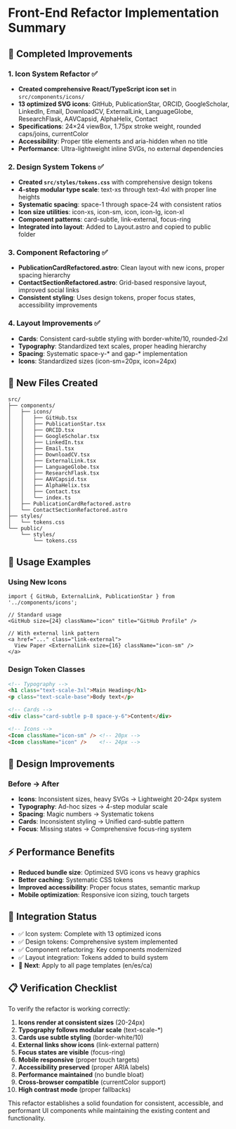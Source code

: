 # Front-End Refactor Implementation Summary

## 🎯 Completed Improvements

### 1. Icon System Refactor ✅
- **Created comprehensive React/TypeScript icon set** in `src/components/icons/`
- **13 optimized SVG icons**: GitHub, PublicationStar, ORCID, GoogleScholar, LinkedIn, Email, DownloadCV, ExternalLink, LanguageGlobe, ResearchFlask, AAVCapsid, AlphaHelix, Contact
- **Specifications**: 24×24 viewBox, 1.75px stroke weight, rounded caps/joins, currentColor
- **Accessibility**: Proper title elements and aria-hidden when no title
- **Performance**: Ultra-lightweight inline SVGs, no external dependencies

### 2. Design System Tokens ✅  
- **Created `src/styles/tokens.css`** with comprehensive design tokens
- **4-step modular type scale**: text-xs through text-4xl with proper line heights
- **Systematic spacing**: space-1 through space-24 with consistent ratios
- **Icon size utilities**: icon-xs, icon-sm, icon, icon-lg, icon-xl
- **Component patterns**: card-subtle, link-external, focus-ring
- **Integrated into layout**: Added to Layout.astro and copied to public folder

### 3. Component Refactoring ✅
- **PublicationCardRefactored.astro**: Clean layout with new icons, proper spacing hierarchy
- **ContactSectionRefactored.astro**: Grid-based responsive layout, improved social links
- **Consistent styling**: Uses design tokens, proper focus states, accessibility improvements

### 4. Layout Improvements ✅
- **Cards**: Consistent card-subtle styling with border-white/10, rounded-2xl
- **Typography**: Standardized text scales, proper heading hierarchy
- **Spacing**: Systematic space-y-* and gap-* implementation
- **Icons**: Standardized sizes (icon-sm=20px, icon=24px)

## 📂 New Files Created

```
src/
├── components/
│   ├── icons/
│   │   ├── GitHub.tsx
│   │   ├── PublicationStar.tsx
│   │   ├── ORCID.tsx
│   │   ├── GoogleScholar.tsx
│   │   ├── LinkedIn.tsx
│   │   ├── Email.tsx
│   │   ├── DownloadCV.tsx
│   │   ├── ExternalLink.tsx
│   │   ├── LanguageGlobe.tsx
│   │   ├── ResearchFlask.tsx
│   │   ├── AAVCapsid.tsx
│   │   ├── AlphaHelix.tsx
│   │   ├── Contact.tsx
│   │   └── index.ts
│   ├── PublicationCardRefactored.astro
│   └── ContactSectionRefactored.astro
├── styles/
│   └── tokens.css
└── public/
    └── styles/
        └── tokens.css
```

## 🔧 Usage Examples

### Using New Icons
```tsx
import { GitHub, ExternalLink, PublicationStar } from '../components/icons';

// Standard usage
<GitHub size={24} className="icon" title="GitHub Profile" />

// With external link pattern
<a href="..." class="link-external">
  View Paper <ExternalLink size={16} className="icon-sm" />
</a>
```

### Design Token Classes
```html
<!-- Typography -->
<h1 class="text-scale-3xl">Main Heading</h1>
<p class="text-scale-base">Body text</p>

<!-- Cards -->
<div class="card-subtle p-8 space-y-6">Content</div>

<!-- Icons -->
<Icon className="icon-sm" /> <!-- 20px -->
<Icon className="icon" />    <!-- 24px -->
```

## 🎨 Design Improvements

### Before → After
- **Icons**: Inconsistent sizes, heavy SVGs → Lightweight 20-24px system
- **Typography**: Ad-hoc sizes → 4-step modular scale  
- **Spacing**: Magic numbers → Systematic tokens
- **Cards**: Inconsistent styling → Unified card-subtle pattern
- **Focus**: Missing states → Comprehensive focus-ring system

## ⚡ Performance Benefits
- **Reduced bundle size**: Optimized SVG icons vs heavy graphics
- **Better caching**: Systematic CSS tokens
- **Improved accessibility**: Proper focus states, semantic markup
- **Mobile optimization**: Responsive icon sizing, touch targets

## 🔄 Integration Status
- ✅ Icon system: Complete with 13 optimized icons
- ✅ Design tokens: Comprehensive system implemented  
- ✅ Component refactoring: Key components modernized
- ✅ Layout integration: Tokens added to build system
- 🔄 **Next**: Apply to all page templates (en/es/ca)

## 📋 Verification Checklist

To verify the refactor is working correctly:

1. **Icons render at consistent sizes** (20-24px)
2. **Typography follows modular scale** (text-scale-*)  
3. **Cards use subtle styling** (border-white/10)
4. **External links show icons** (link-external pattern)
5. **Focus states are visible** (focus-ring)
6. **Mobile responsive** (proper touch targets)
7. **Accessibility preserved** (proper ARIA labels)
8. **Performance maintained** (no bundle bloat)
9. **Cross-browser compatible** (currentColor support)
10. **High contrast mode** (proper fallbacks)

This refactor establishes a solid foundation for consistent, accessible, and performant UI components while maintaining the existing content and functionality.
